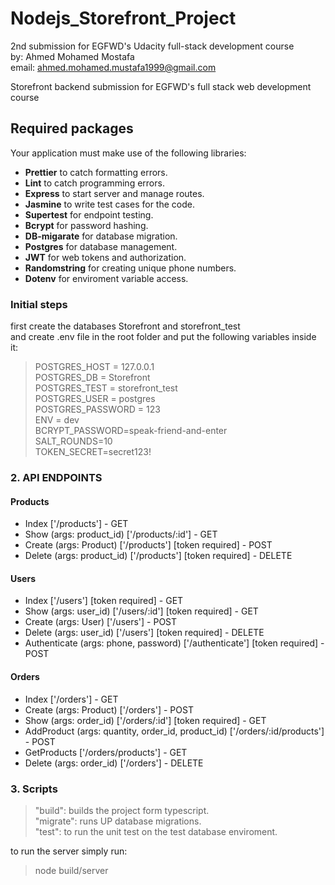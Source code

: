 # Nodejs_Storefront_Project
2nd submission for EGFWD's Udacity full-stack development course<br/>
by: Ahmed Mohamed Mostafa<br/>
email: ahmed.mohamed.mustafa1999@gmail.com<br/>

Storefront backend submission for EGFWD's full stack web development course

## Required packages

Your application must make use of the following libraries:

- **Prettier** to catch formatting errors.
- **Lint** to catch programming errors.
- **Express** to start server and manage routes.
- **Jasmine** to write test cases for the code.
- **Supertest** for endpoint testing.
- **Bcrypt** for password hashing.
- **DB-migarate** for database migration.
- **Postgres** for database management.
- **JWT** for web tokens and authorization.
- **Randomstring** for creating unique phone numbers.
- **Dotenv** for enviroment variable access.

### Initial steps
first create the databases Storefront and storefront_test<br/>
and create .env file in the root folder and put the following variables inside it:<br/>
 >POSTGRES_HOST = 127.0.0.1<br/>
 >POSTGRES_DB = Storefront<br/>
 >POSTGRES_TEST = storefront_test<br/>
 >POSTGRES_USER = postgres<br/>
 >POSTGRES_PASSWORD = 123<br/>
 >ENV = dev<br/>
 >BCRYPT_PASSWORD=speak-friend-and-enter<br/>
 >SALT_ROUNDS=10<br/>
 >TOKEN_SECRET=secret123!<br/>

### 2. API ENDPOINTS
#### Products
- Index  ['/products'] - GET
- Show (args: product_id) ['/products/:id'] - GET
- Create (args: Product) ['/products'] [token required] - POST
- Delete (args: product_id) ['/products'] [token required] - DELETE

#### Users
- Index ['/users'] [token required] - GET
- Show (args: user_id) ['/users/:id'] [token required] - GET
- Create (args: User) ['/users'] - POST
- Delete (args: user_id) ['/users'] [token required] - DELETE
- Authenticate (args: phone, password) ['/authenticate'] [token required] - POST

#### Orders
- Index  ['/orders'] - GET
- Create (args: Product)  ['/orders'] - POST
- Show (args: order_id) ['/orders/:id'] [token required] - GET
- AddProduct (args: quantity, order_id, product_id) ['/orders/:id/products'] - POST
- GetProducts ['/orders/products'] - GET
- Delete (args: order_id) ['/orders'] - DELETE

### 3. Scripts

> "build": builds the project form typescript.<br/>
> "migrate": runs UP database migrations.<br/>
> "test": to run the unit test on the test database enviroment.<br/>

to run the server simply run:<br/>
>node build/server
